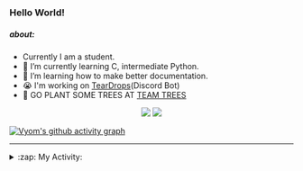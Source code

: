 ### Hello World!

##### about:
- Currently I am a student.
- 🌱 I’m currently learning C, intermediate Python.
- 🌱 I’m learning how to make better documentation.
- 😭 I'm working on [TearDrops](https://github.com/Vyvy-vi/TearDrops)(Discord Bot)
- 🌱 GO PLANT SOME TREES AT [TEAM TREES](https://teamtrees.org/)

<p align="center">
  <a href="https://twitter.com/Vyvy_viM"><img target="_blank" src="https://img.shields.io/badge/twitter%20@Vyvy_viM-0D95E8?style=for-the-badge&logo=twitter&logoColor=white"/></a> 
  <a href="https://vyvy-vi.github.io/portfolio"><img target="_blank" src="https://img.shields.io/badge/-I%27m_craving_for_open_source-green?style=for-the-badge&logo=github&logoColor=black"/></a> 
</p>

[![Vyom's github activity graph](https://activity-graph.herokuapp.com/graph?username=Vyvy-vi)](https://github.com/ashutosh00710/github-readme-activity-graph)

---
<details>
  <summary>:zap: My Activity:</summary>
  
<!--START_SECTION:waka-->
**I'm a Night 🦉** 

```text
🌞 Morning    35 commits     █░░░░░░░░░░░░░░░░░░░░░░░░   5.14% 
🌆 Daytime    228 commits    ████████░░░░░░░░░░░░░░░░░   33.48% 
🌃 Evening    247 commits    █████████░░░░░░░░░░░░░░░░   36.27% 
🌙 Night      171 commits    ██████░░░░░░░░░░░░░░░░░░░   25.11%

```
📅 **I'm Most Productive on Thursday** 

```text
Monday       102 commits    ███░░░░░░░░░░░░░░░░░░░░░░   14.98% 
Tuesday      84 commits     ███░░░░░░░░░░░░░░░░░░░░░░   12.33% 
Wednesday    122 commits    ████░░░░░░░░░░░░░░░░░░░░░   17.91% 
Thursday     136 commits    █████░░░░░░░░░░░░░░░░░░░░   19.97% 
Friday       51 commits     █░░░░░░░░░░░░░░░░░░░░░░░░   7.49% 
Saturday     84 commits     ███░░░░░░░░░░░░░░░░░░░░░░   12.33% 
Sunday       102 commits    ███░░░░░░░░░░░░░░░░░░░░░░   14.98%

```


📊 **This Week I Spent My Time On** 

```text
🔥 Editors: 
Vim                      9 hrs 59 mins       █████████████████████████   100.0%

🐱‍💻 Projects: 
blog                     5 hrs 45 mins       ██████████████░░░░░░░░░░░   57.59% 
TEC-Discord-Automation   1 hr 55 mins        ████░░░░░░░░░░░░░░░░░░░░░   19.33% 
Unknown Project          1 hr 46 mins        ████░░░░░░░░░░░░░░░░░░░░░   17.82% 
TEC-Discord-Oauth2       19 mins             ░░░░░░░░░░░░░░░░░░░░░░░░░   3.3% 
vyvy-vi.github.io        5 mins              ░░░░░░░░░░░░░░░░░░░░░░░░░   0.91%

```


<!--END_SECTION:waka-->
</details>
